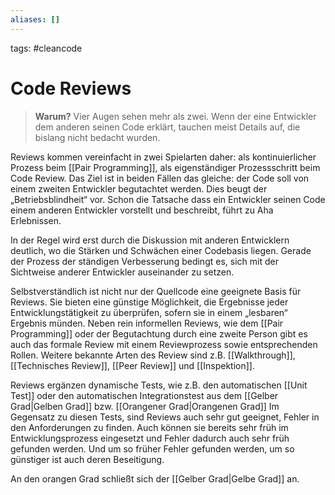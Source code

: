 ```yaml
---
aliases: []
---
```

tags: #cleancode 

# Code Reviews

>**Warum?**
>Vier Augen sehen mehr als zwei. Wenn der eine Entwickler dem anderen seinen Code erklärt, tauchen meist Details auf, die bislang nicht bedacht wurden.

Reviews kommen vereinfacht in zwei Spielarten daher: als kontinuierlicher Prozess beim [[Pair Programming]], als eigenständiger Prozessschritt beim Code Review. Das Ziel ist in beiden Fällen das gleiche: der Code soll von einem zweiten Entwickler begutachtet werden. Dies beugt der „Betriebsblindheit“ vor. Schon die Tatsache dass ein Entwickler seinen Code einem anderen Entwickler vorstellt und beschreibt, führt zu Aha Erlebnissen.

In der Regel wird erst durch die Diskussion mit anderen Entwicklern deutlich, wo die Stärken und Schwächen einer Codebasis liegen. Gerade der Prozess der ständigen Verbesserung bedingt es, sich mit der Sichtweise anderer Entwickler auseinander zu setzen.

Selbstverständlich ist nicht nur der Quellcode eine geeignete Basis für Reviews. Sie bieten eine günstige Möglichkeit, die Ergebnisse jeder Entwicklungstätigkeit zu überprüfen, sofern sie in einem „lesbaren“ Ergebnis münden. Neben rein informellen Reviews, wie dem [[Pair Programming]] oder der Begutachtung durch eine zweite Person gibt es auch das formale Review mit einem Reviewprozess sowie entsprechenden Rollen. Weitere bekannte Arten des Review sind z.B. [[Walkthrough]], [[Technisches Review]], [[Peer Review]] und [[Inspektion]].

Reviews ergänzen dynamische Tests, wie z.B. den automatischen [[Unit Test]] oder den automatischen Integrationstest aus dem [[Gelber Grad|Gelben Grad]] bzw. [[Orangener Grad|Orangenen Grad]] Im Gegensatz zu diesen Tests, sind Reviews auch sehr gut geeignet, Fehler in den Anforderungen zu finden. Auch können sie bereits sehr früh im Entwicklungsprozess eingesetzt und Fehler dadurch auch sehr früh gefunden werden. Und um so früher Fehler gefunden werden, um so günstiger ist auch deren Beseitigung.

An den orangen Grad schließt sich der [[Gelber Grad|Gelbe Grad]] an.